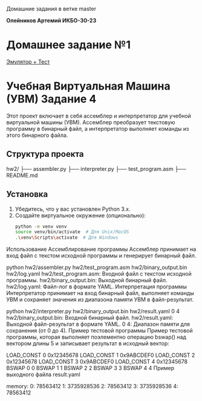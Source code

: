 Домашние задания в ветке master

**Олейников Артемий ИКБО-30-23**
# Домашнее задание №1
[Эмулятор + Тест]([(https://github.com/Andrax53/ConfUprav1/)])

 # Учебная Виртуальная Машина (УВМ) Задание 4

Этот проект включает в себя ассемблер и интерпретатор для учебной виртуальной машины (УВМ). Ассемблер преобразует текстовую программу в бинарный файл, а интерпретатор выполняет команды из этого бинарного файла.

## Структура проекта
hw2/
├── assembler.py
├── interpreter.py
├── test_program.asm
├── README.md


## Установка

1. Убедитесь, что у вас установлен Python 3.x.
2. Создайте виртуальное окружение (опционально):
   ```sh
   python -m venv venv
   source venv/bin/activate  # Для Unix/MacOS
   .\venv\Scripts\activate  # Для Windows
Использование
Ассемблирование программы
Ассемблер принимает на вход файл с текстом исходной программы и генерирует бинарный файл.


python hw2/assembler.py hw2/test_program.asm hw2/binary_output.bin hw2/log.yaml
hw2/test_program.asm: Входной файл с текстом исходной программы.
hw2/binary_output.bin: Выходной бинарный файл.
hw2/log.yaml: Файл-лог в формате YAML.
Интерпретация программы
Интерпретатор принимает на вход бинарный файл, выполняет команды УВМ и сохраняет значения из диапазона памяти УВМ в файл-результат.


python hw2/interpreter.py hw2/binary_output.bin hw2/result.yaml 0 4
hw2/binary_output.bin: Входной бинарный файл.
hw2/result.yaml: Выходной файл-результат в формате YAML.
0 4: Диапазон памяти для сохранения (от 0 до 4).
Пример тестовой программы
Пример тестовой программы, которая выполняет поэлементно операцию bswap() над вектором длины 5 и записывает результат в исходный вектор:


LOAD_CONST 0 0x12345678
LOAD_CONST 1 0x9ABCDEF0
LOAD_CONST 2 0x12345678
LOAD_CONST 3 0x9ABCDEF0
LOAD_CONST 4 0x12345678
BSWAP 0 0
BSWAP 1 1
BSWAP 2 2
BSWAP 3 3
BSWAP 4 4
Пример выходного файла result.yaml

memory:
  0: 78563412
  1: 3735928536
  2: 78563412
  3: 3735928536
  4: 78563412
